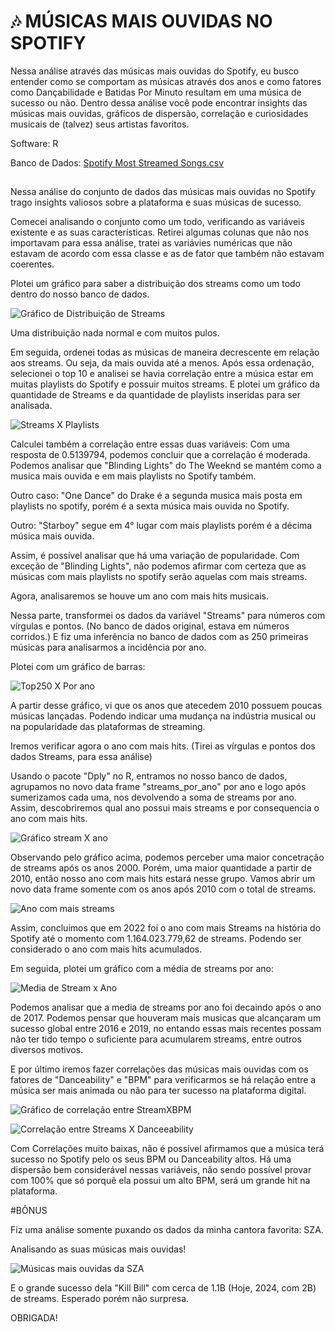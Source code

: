# 🎶 MÚSICAS MAIS OUVIDAS NO SPOTIFY

Nessa análise através das músicas mais ouvidas do Spotify, eu busco entender como se comportam as músicas através dos anos e como fatores como Dançabilidade e Batidas Por Minuto resultam em uma música de sucesso ou não. Dentro dessa análise você pode encontrar insights das músicas mais ouvidas, gráficos de dispersão, correlação e curiosidades musicais de (talvez) seus artistas favoritos. 

Software: R

Banco de Dados:
[Spotify Most Streamed Songs.csv](https://github.com/user-attachments/files/17261675/Spotify.Most.Streamed.Songs.csv)


## 
Nessa análise do conjunto de dados das músicas mais ouvidas no Spotify trago insights valiosos sobre a plataforma e suas músicas de sucesso.


Comecei analisando o conjunto como um todo, verificando as variáveis existente e as suas características.
Retirei algumas colunas que não nos importavam para essa análise, tratei as variávies numéricas que não estavam de acordo com essa classe e as de fator que também não estavam coerentes. 

Plotei um gráfico para saber a distribuição dos streams como um todo dentro do nosso banco de dados. 

![Gráfico de Distribuição de Streams](https://github.com/user-attachments/assets/652f0631-2455-4c9b-b967-96541bcc084e)

Uma distribuição nada normal e com muitos pulos. 

Em seguida, ordenei todas as músicas de maneira decrescente em relação aos streams. Ou seja, da mais ouvida até a menos. 
Após essa ordenação, selecionei o top 10 e analisei se havia correlação entre a música estar em muitas playlists do Spotify e possuir muitos streams. 
E plotei um gráfico da quantidade de Streams e da quantidade de playlists inseridas para ser analisada.

![Streams X Playlists](https://github.com/user-attachments/assets/c4b2feec-ddf7-47d1-9592-56547a69702b)

Calculei também a correlação entre essas duas variáveis:
Com uma resposta de 0.5139794, podemos concluir que a correlação é moderada.
Podemos analisar que "Blinding Lights" do The Weeknd se mantém como a musica mais ouvida e em mais playlists no Spotify também.

Outro caso: "One Dance" do Drake é a segunda musica mais posta em playlists no spotify, porém é a sexta música mais ouvida no Spotify.

Outro: "Starboy" segue em 4° lugar com mais playlists porém é a décima música mais ouvida.

Assim, é possível analisar que há uma variação de popularidade. 
Com exceção de "Blinding Lights", não podemos afirmar com certeza que as
músicas com mais playlists no spotify serão aquelas com mais streams.


Agora, analisaremos se houve um ano com mais hits musicais. 

Nessa parte, transformei os dados da variável "Streams" para números com vírgulas e pontos. (No banco de dados original, estava em números corridos.)
E fiz uma inferência no banco de dados com as 250 primeiras músicas para analisarmos a incidência por ano. 

Plotei com um gráfico de barras: 

![Top250 X Por ano](https://github.com/user-attachments/assets/421f5af7-7ce0-4e59-91cf-c89e5e3f23a8)

A partir desse gráfico, vi que os anos que atecedem 2010 possuem poucas músicas lançadas.
Podendo indicar uma mudança na indústria musical ou na popularidade das plataformas de streaming.

Iremos verificar agora o ano com mais hits.
(Tirei as vírgulas e pontos dos dados Streams, para essa análise)

Usando o pacote "Dply" no R, entramos no nosso banco de dados, agrupamos no novo data frame "streams_por_ano" por ano e logo após sumerizamos cada uma, nos devolvendo a soma de streams por ano.
Assim, descobriremos qual ano possui mais streams e por consequencia o ano com mais hits. 

![Gráfico stream X ano](https://github.com/user-attachments/assets/0c0b4574-9aa3-49e5-a3cb-fb07ff777029)

Observando pelo gráfico acima, podemos perceber uma maior concetração de streams após os anos 2000.
Porém, uma maior quantidade a partir de 2010, então nosso ano com mais hits estará nesse grupo.
Vamos abrir um novo data frame somente com os anos após 2010 com o total de streams. 

![Ano com mais streams](https://github.com/user-attachments/assets/3f63fe76-e685-4ea4-80e7-1705ac85927d)

Assim, concluimos que em 2022 foi o ano com mais Streams na história do Spotify até o momento com 1.164.023.779,62 de streams. 
Podendo ser considerado o ano com mais hits acumulados.

Em seguida, plotei um gráfico com a média de streams por ano:

![Media de Stream  x  Ano](https://github.com/user-attachments/assets/d397cdc6-a0ad-47ac-84aa-7755dd985e6b)

Podemos analisar que a media de streams por ano foi decaindo após o ano de 2017. Podemos pensar que houveram mais musicas que alcançaram um sucesso global entre 2016 e 2019, no entando essas mais recentes possam não ter tido tempo o suficiente para acumularem streams, entre outros diversos motivos.


E por último iremos fazer correlações das músicas mais ouvidas com os fatores de "Danceability" e "BPM" para verificarmos se há relação entre a música ser mais animada ou não para ter sucesso na plataforma digital. 

![Gráfico de correlação entre StreamXBPM](https://github.com/user-attachments/assets/3e0eb61c-a8d4-4bdc-a3b9-60970773529c)

![Correlação entre Streams X Danceeability](https://github.com/user-attachments/assets/c4b54985-3f2d-4eba-abdb-1bef43ca581a)

Com Correlações muito baixas, não é possível afirmamos que a música terá sucesso no Spotify pelo os seus BPM ou Danceability altos.
Há uma dispersão bem considerável nessas variáveis, não sendo possível provar com 100% que só porquê ela possui um alto BPM, será um grande hit na plataforma. 



#BÔNUS

Fiz uma análise somente puxando os dados da minha cantora favorita: SZA.

Analisando as suas músicas mais ouvidas! 

![Músicas mais ouvidas da SZA](https://github.com/user-attachments/assets/0a93a211-d93d-4f9f-a45b-7ada8ca8c57e)

E o grande sucesso dela "Kill Bill" com cerca de 1.1B (Hoje, 2024, com 2B) de streams. Esperado porém não surpresa. 



OBRIGADA! 
